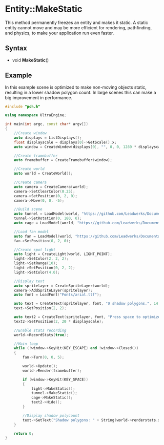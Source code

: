 # Entity::MakeStatic #
This method permanently freezes an entity and makes it static. A static entity cannot move and may be more efficient for rendering, pathfinding, and physics, to make your application run even faster.

## Syntax ##
- void **MakeStatic**()

## Example ##
In this example scene is optimized to make non-moving objects static, resulting in a lower shadow polygon count. In large scenes this can make a big improvement in performance.

```c++
#include "pch.h"

using namespace UltraEngine;

int main(int argc, const char* argv[])
{
    //Create window
    auto displays = ListDisplays();
    float displayscale = displays[0]->GetScale().x;
    auto window = CreateWindow(displays[0], "", 0, 0, 1280 * displayscale, 720 * displayscale);

    //Create framebuffer
    auto framebuffer = CreateFramebuffer(window);

    //Create world
    auto world = CreateWorld();

    //Create camera
    auto camera = CreateCamera(world);
    camera->SetClearColor(0.25);
    camera->SetPosition(0, 2, 0);
    camera->Move(0, 0, -5);

    //Build scene
    auto tunnel = LoadModel(world, "https://github.com/Leadwerks/Documentation/raw/master/Assets/Models/Underground/tunnel_t.glb");
    tunnel->SetRotation(0, 180, 0);
    auto cage = LoadModel(world, "https://github.com/Leadwerks/Documentation/raw/master/Assets/Models/Underground/fancage.glb");

    //Load fan model
    auto fan = LoadModel(world, "https://github.com/Leadwerks/Documentation/raw/master/Assets/Models/Underground/fanblades.glb");
    fan->SetPosition(0, 2, 0);

    //Create spot light
    auto light = CreateLight(world, LIGHT_POINT);
    light->SetColor(2, 2, 2);
    light->SetRange(10);
    light->SetPosition(0, 2, 2);
    light->SetColor(4.0);

    //Display text
    auto spritelayer = CreateSpriteLayer(world);
    camera->AddSpriteLayer(spritelayer);
    auto font = LoadFont("Fonts/arial.ttf");

    auto text = CreateText(spritelayer, font, "0 shadow polygons.", 14.0 * displayscale);
    text->SetPosition(2, 2);

    auto text2 = CreateText(spritelayer, font, "Press space to optimize the scene.", 14.0 * displayscale);
    text2->SetPosition(2, 20 * displayscale);

    //Enable stats recording
    world->RecordStats(true);

    //Main loop
    while (!window->KeyHit(KEY_ESCAPE) and !window->Closed())
    {
        fan->Turn(0, 0, 5);

        world->Update();
        world->Render(framebuffer);

        if (window->KeyHit(KEY_SPACE))
        {
            light->MakeStatic();
            tunnel->MakeStatic();
            cage->MakeStatic();
            text2->Hide();
        }

        //Display shadow polycount
        text->SetText("Shadow polygons: " + String(world->renderstats.shadowpolygons));
    }

    return 0;
}
```
